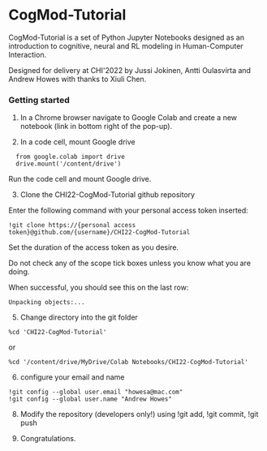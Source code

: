 # CogMod-Tutorial

CogMod-Tutorial is a set of Python Jupyter Notebooks designed as an introduction to cognitive, neural and RL modeling in Human-Computer Interaction. 

Designed for delivery at CHI'2022 by Jussi Jokinen, Antti Oulasvirta and Andrew Howes with thanks to Xiuli Chen.

### Getting started

1. In a Chrome browser navigate to Google Colab and create a new notebook (link in bottom right of the pop-up).

2. In a code cell, mount Google drive

```
  from google.colab import drive
  drive.mount('/content/drive')
```

Run the code cell and mount Google drive.

3. Clone the CHI22-CogMod-Tutorial github repository

Enter the following command with your personal access token inserted:

```
!git clone https://{personal access token}@github.com/{username}/CHI22-CogMod-Tutorial
```

Set the duration of the access token as you desire.

Do not check any of the scope tick boxes unless you know what you are doing.

When successful, you should see this on the last row:

```
Unpacking objects:...
```

5. Change directory into the git folder

```
%cd 'CHI22-CogMod-Tutorial'
```
or

```
%cd '/content/drive/MyDrive/Colab Notebooks/CHI22-CogMod-Tutorial'
```

6. configure your email and name

```
!git config --global user.email "howesa@mac.com"
!git config --global user.name "Andrew Howes"
```

8. Modify the repository (developers only!) using !git add, !git commit, !git push

9. Congratulations.

